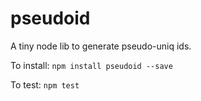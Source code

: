 # pseudoid

A tiny node lib to generate pseudo-uniq ids.

To install: ```npm install pseudoid --save```

To test: ```npm test```
